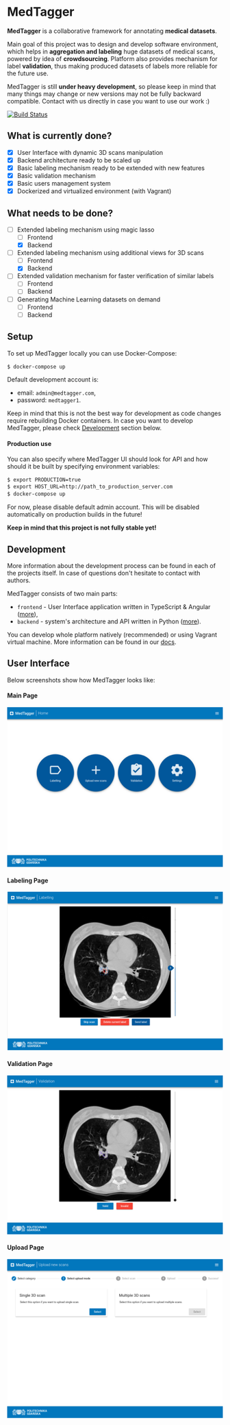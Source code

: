 # MedTagger

**MedTagger** is a collaborative framework for annotating **medical datasets**.

Main goal of this project was to design and develop software environment,
which helps in **aggregation and labeling** huge datasets of medical scans,
powered by idea of **crowdsourcing**. Platform also provides mechanism for
label **validation**, thus making produced datasets of labels more reliable
for the future use.

MedTagger is still **under heavy development**, so please keep in mind that
many things may change or new versions may not be fully backward compatible.
Contact with us directly in case you want to use our work :)

[![Build Status](https://travis-ci.com/jpowie01/MedTagger.svg?token=L7HTUx9jsBXG6tqCCqWJ&branch=master)](https://travis-ci.com/jpowie01/MedTagger)

## What is currently done?

 - [x] User Interface with dynamic 3D scans manipulation
 - [x] Backend architecture ready to be scaled up
 - [x] Basic labeling mechanism ready to be extended with new features
 - [x] Basic validation mechanism
 - [x] Basic users management system
 - [x] Dockerized and virtualized environment (with Vagrant)

## What needs to be done?

 - [ ] Extended labeling mechanism using magic lasso
   - [ ] Frontend
   - [x] Backend
 - [ ] Extended labeling mechanism using additional views for 3D scans
   - [ ] Frontend
   - [x] Backend
 - [ ] Extended validation mechanism for faster verification of similar labels
   - [ ] Frontend
   - [ ] Backend
 - [ ] Generating Machine Learning datasets on demand
   - [ ] Frontend
   - [ ] Backend

## Setup

To set up MedTagger locally you can use Docker-Compose:

```bash
$ docker-compose up
```

Default development account is:
 - email: `admin@medtagger.com`,
 - password: `medtagger1`.

Keep in mind that this is not the best way for development as code changes
require rebuilding Docker containers. In case you want to develop MedTagger,
please check [Development](#development) section below.

#### Production use

You can also specify where MedTagger UI should look for API and how should it
be built by specifying environment variables:

```bash
$ export PRODUCTION=true
$ export HOST_URL=http://path_to_production_server.com
$ docker-compose up
```

For now, please disable default admin account. This will be disabled automatically
on production builds in the future!

**Keep in mind that this project is not fully stable yet!**

## Development

More information about the development process can be found in each of the
projects itself. In case of questions don't hesitate to contact with authors.

MedTagger consists of two main parts:
 - `frontend` - User Interface application written in TypeScript & Angular ([more](/frontend)),
 - `backend` - system's architecture and API written in Python ([more](/backend)).

You can develop whole platform natively (recommended) or using Vagrant
 virtual machine. More information can be found in our [docs](/docs).

## User Interface

Below screenshots show how MedTagger looks like:

#### Main Page
![Main Page](/docs/assets/main_page.png)

#### Labeling Page
![Labeling Page](/docs/assets/labelling_page.png)

#### Validation Page
![Validation Page](docs/assets/validation_page.png)

#### Upload Page
![Upload Page](docs/assets/upload_page.png)
